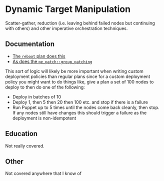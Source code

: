 # Dynamic Target Manipulation

Scatter-gather, reduction (i.e. leaving behind failed nodes but continuing with others) and other imperative orchestration techniques.

## Documentation

- [The `reboot` plan does this](https://github.com/puppetlabs/puppetlabs-reboot/blob/main/plans/init.pp#L42)
- [As does the `pe_patch::group_patching`](https://github.com/puppetlabs/pe_patch/blob/main/plans/group_patching.pp#L80)

This sort of logic will likely be more important when writing custom deployment policies than regular plans since for a custom deployment policy you might want to do things like,
give a plan a set of 100 nodes to deploy to then do one of the following:

* Deploy in batches of 10
* Deploy 1, then 5 then 20 then 100 etc. and stop if there is a failure
* Run Puppet up to 5 times until the nodes come back cleanly, then stop. If any nodes still have changes this should trigger a failure as the deployment is non-idempotent

## Education

Not really covered.

## Other

Not covered anywhere that I know of
